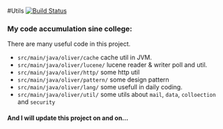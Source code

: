 #Utils [![Build Status](https://travis-ci.org/lichengwu/utils.png)](https://travis-ci.org/lichengwu/utils)

### My code accumulation sine college:
There are many useful code in this project. 

+ `src/main/java/oliver/cache` cache util in JVM.
+ `src/main/java/oliver/lucene/` lucene reader & writer poll and util.
+ `src/main/java/oliver/http/` some http util
+ `src/main/java/oliver/pattern/` some design pattern
+ `src/main/java/oliver/lang/` some usefull in daily coding.
+ `src/main/java/oliver/util/` some utils about 	`mail`, `data`, `colloection` and `security`

#### And I will update this project on and on…
